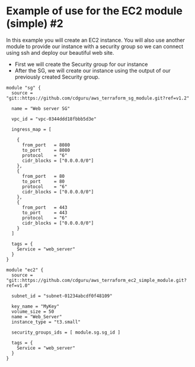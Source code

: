 # Example of use for the EC2 module (simple) #2

In this example you will create an EC2 instance. You will also use another module to provide our instance with a security group so we can connect using ssh and deploy our beautiful web site.

- First we will create the Security group for our instance
- After the SG, we will create our instance using the output of our previously created Security group.

```hcl
module "sg" {
  source = "git::https://github.com/cdguru/aws_terraform_sg_module.git?ref=v1.2"

  name = "Web server SG"

  vpc_id = "vpc-0344ddd18fbbb5d3e"
  
  ingress_map = [
    
    {
      from_port   = 8080
      to_port     = 8080
      protocol    = "6"
      cidr_blocks = ["0.0.0.0/0"]
    },
    {
      from_port   = 80
      to_port     = 80
      protocol    = "6"
      cidr_blocks = ["0.0.0.0/0"]
    },
    {
      from_port   = 443
      to_port     = 443
      protocol    = "6"
      cidr_blocks = ["0.0.0.0/0"]
    }
  ]

  tags = {
    Service = "web_server"
  }
}

module "ec2" {
  source = "git::https://github.com/cdguru/aws_terraform_ec2_simple_module.git?ref=v1.0"

  subnet_id = "subnet-01234abcdf0f48109"

  key_name = "MyKey"
  volume_size = 50
  name = "Web_Server"
  instance_type = "t3.small"

  security_groups_ids = [ module.sg.sg_id ]

  tags = {
    Service = "web_server"
  }  
}
```